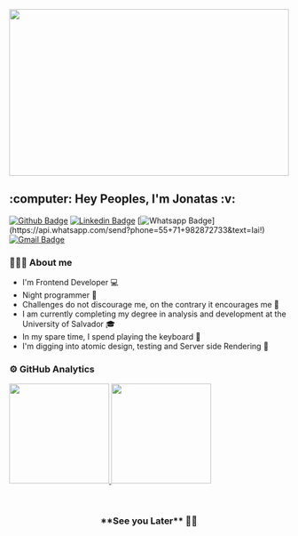 <img width="100%" height="300" src="">

<h2>:computer: Hey Peoples, I'm Jonatas :v: </h2>
 
 
[![Github Badge](https://img.shields.io/badge/-Github-000?style=flat-square&logo=Github&logoColor=white&link=https://github.com/DevJonh)](https://github.com/DevJonh)
[![Linkedin Badge](https://img.shields.io/badge/-LinkedIn-informational?style=flat-square&logo=Linkedin&logoColor=white&link=https://www.linkedin.com/in/jonatas-senna/)](https://www.linkedin.com/in/jonatas-senna/)
[![Whatsapp Badge](https://img.shields.io/badge/-WathsApp-success?style=flat-square&logo=whatsapp&logoColor=white&link=https://api.whatsapp.com/send?phone=5571982872733&text=Iai!)](https://api.whatsapp.com/send?phone=55+71+982872733&text=Iai!)
[![Gmail Badge](https://img.shields.io/badge/-Gmail-940000?style=flat-square&logo=Gmail&logoColor=white&link=mailto:devjhon.senna@gmail.com)](mailto:devjhon.senna@gmail.com)

### 👨🏾‍💻 About me

 - I'm Frontend Developer :computer:
 - Night programmer :city_sunrise:
 - Challenges do not discourage me, on the contrary it encourages me :balloon:
 - I am currently completing my degree in analysis and development at the University of Salvador :mortar_board:
 - In my spare time, I spend playing the keyboard :musical_keyboard:
 - I'm digging into atomic design, testing and Server side Rendering :mag_right:

### ⚙ GitHub Analytics

<p>
<a href="https://github.com/DevJonh">
  <img height="180em" src="https://github-readme-stats-eight-theta.vercel.app/api?username=DevJonh&show_icons=true&theme=radical&include_all_commits=true&count_private=true"/>
  <img height="180em" src="https://github-readme-stats-eight-theta.vercel.app/api/top-langs/?username=DevJonh&layout=compact&langs_count=8&theme=radical"/>
</a>
</p>
<br />
<h3 align='center'>**See you Later** 🖐🏾</h3>
